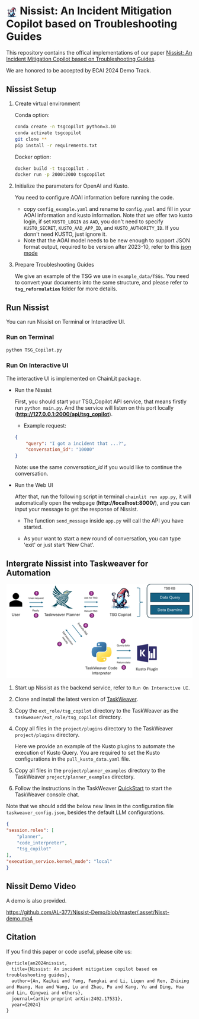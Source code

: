 
# <img src=".asset/nisse.jpg" align = "center" width="30"/> Nissist: An Incident Mitigation Copilot based on Troubleshooting Guides

This repository contains the offical implementations of our paper [Nissist: An Incident Mitigation Copilot based on Troubleshooting Guides](https://arxiv.org/abs/2402.17531). 

We are honored to be accepted by ECAI 2024 Demo Track.



## Nissist Setup

1. Create virtual environment
    
    Conda option:
    ```bash
    conda create -n tsgcopilot python=3.10
    conda activate tsgcopilot
    git clone **
    pip install -r requirements.txt
    ```
    Docker option:
    ```bash
    docker build -t tsgcopilot .
    docker run -p 2000:2000 tsgcopilot
    ```

2. Initialize the parameters for OpenAI and Kusto.

    You need to configure AOAI information before running the code.

    - copy `config_example.yaml` and rename to `config.yaml` and fill in your AOAI information and kusto information. Note that we offer two kusto login, if set `KUSTO_LOGIN` as `AAD`, you don't need to specify `KUSTO_SECRET`, `KUSTO_AAD_APP_ID`, and `KUSTO_AUTHORITY_ID`. If you donn't need KUSTO, just ignore it.
    - Note that the AOAI model needs to be new enough to support JSON format output, required to be version after 2023-10, refer to this [json mode](https://platform.openai.com/docs/guides/text-generation/json-mode)


3. Prepare Troubleshooting Guides

    We give an example of the TSG we use in `example_data/TSGs`.
    You need to convert your documents into the same structure, and please refer to **`tsg_reformulation`** folder for more details.

## Run Nissist

You can run Nissist on Terminal or Interactive UI.

### Run on Terminal
```bash
python TSG_Copilot.py
```

### Run On Interactive UI
The interactive UI is implemented on ChainLit package.
- Run the Nissist

    First, you should start your TSG_Copilot API service, that means firstly run ```python main.py```. And the service will listen on this port locally (**http://127.0.0.1:2000/api/tsg_copilot**).

    - Example request:
    ```json
    {
        "query": "I got a incident that ...?",
        "conversation_id": "10000"
    }
    ```

    Note: use the same *conversation_id* if you would like to continue the conversation.


- Run the Web UI
    
    After that, run the following script in terminal ```chainlit run app.py```, it will automatically open the webpage (**http://localhost:8000/**), and you can input your message to get the response of Nissist. 
    
    - The function ```send_message``` inside ```app.py``` will call the API you have started.

    - As your want to start a new round of conversation, you can type 'exit' or just start 'New Chat'.


## Intergrate Nissist into Taskweaver for Automation

![Workflow](.asset/img.png)

1. Start up Nissist as the backend service, refer to `Run On Interactive UI`.

2. Clone and install the latest version of [TaskWeaver](https://github.com/microsoft/TaskWeaver).

3. Copy the `ext_role/tsg_copilot` directory to the TaskWeaver as the  `taskweaver/ext_role/tsg_copilot` directory.

4. Copy all files in the `project/plugins` directory to the TaskWeaver  `project/plugins` directory.
    
    Here we provide an example of the Kusto plugins to automate the execution of Kusto Query. You are required to set the Kusto configurations in the `pull_kusto_data.yaml` file.

5. Copy all files in the `project/planner_examples` directory to the TaskWeaver  `project/planner_examples` directory.

6. Follow the instructions in the TaskWeaver [QuickStart](https://microsoft.github.io/TaskWeaver/docs/quickstart) to start the TaskWeaver console chat.

Note that we should add the below new lines in the configuration file `taskweaver_config.json`, besides the default LLM configurations.
```json
{
"session.roles": [
    "planner",
    "code_interpreter",
    "tsg_copilot"
],
"execution_service.kernel_mode": "local"
}
```

## Nissit Demo Video
A demo is also provided.

https://github.com/AL-377/Nissist-Demo/blob/master/.asset/Nisst-demo.mp4

## Citation

If you find this paper or code useful, please cite us:
```
@article{an2024nissist,
  title={Nissist: An incident mitigation copilot based on troubleshooting guides},
  author={An, Kaikai and Yang, Fangkai and Li, Liqun and Ren, Zhixing and Huang, Hao and Wang, Lu and Zhao, Pu and Kang, Yu and Ding, Hua and Lin, Qingwei and others},
  journal={arXiv preprint arXiv:2402.17531},
  year={2024}
}
```